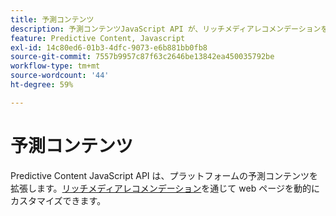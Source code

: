 ```yaml
---
title: 予測コンテンツ
description: 予測コンテンツJavaScript API が、リッチメディアレコメンデーションを使用して動的な web ページのカスタマイズを有効にし、関連性を高める方法について説明します。
feature: Predictive Content, Javascript
exl-id: 14c80ed6-01b3-4dfc-9073-e6b881bb0fb8
source-git-commit: 7557b9957c87f63c2646be13842ea450035792be
workflow-type: tm+mt
source-wordcount: '44'
ht-degree: 59%

---
```


# 予測コンテンツ

Predictive Content JavaScript API は、プラットフォームの予測コンテンツを拡張します。[リッチメディアレコメンデーション](rich-media-recommendation.md)を通じて web ページを動的にカスタマイズできます。
